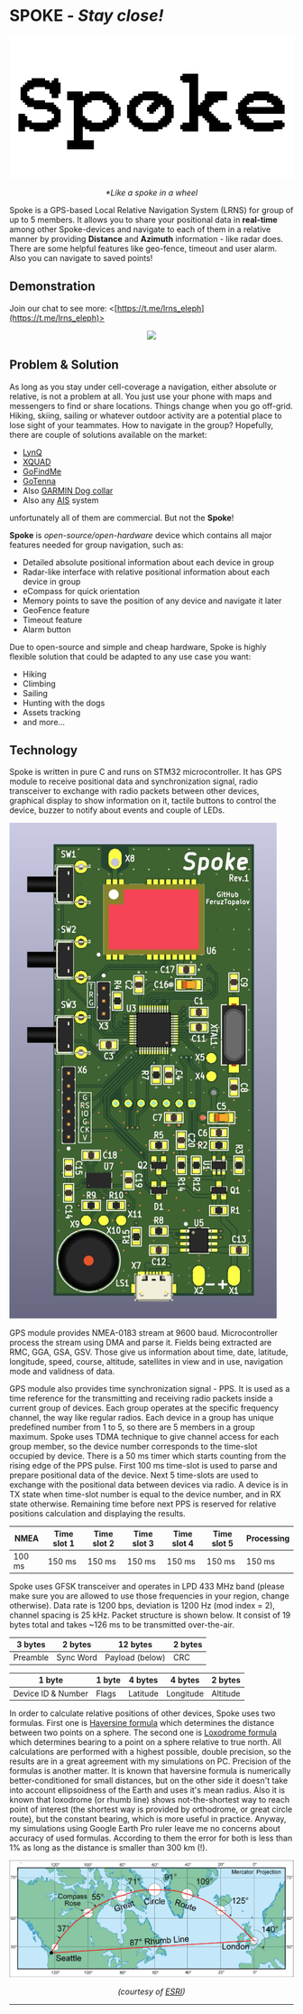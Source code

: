 # **SPOKE** - _Stay close!_

<p align="center">
  <img src="Pictures/Spoke.png">
</p>

<p align="center">
  <i>*Like a spoke in a wheel</i>
</p>

Spoke is a GPS-based Local Relative Navigation System (LRNS) for group of up to 5 members. It allows you to share your positional data in **real-time** among other Spoke-devices and navigate to each of them in a relative manner by providing **Distance** and **Azimuth** information - like radar does. There are some helpful features like geo-fence, timeout and user alarm.  Also you can navigate to saved points!





## Demonstration

Join our chat to see more: <[https://t.me/lrns_eleph](https://t.me/lrns_eleph)>


<p align="center">
  <img src="Pictures/Spokes_blink.gif">
</p>




## Problem & Solution

As long as you stay under cell-coverage a navigation, either absolute or relative, is not a problem at all. You just use your phone with maps and messengers to find or share locations. Things change when you go off-grid. Hiking, skiing, sailing or whatever outdoor activity are a potential place to lose sight of your teammates. How to navigate in the group? Hopefully, there are couple of solutions available on the market:

* [LynQ](https://lynqme.com/pages/dev-consumer)
* [XQUAD](https://www.indiegogo.com/projects/xquad-smart-location-tracking-without-phones#/)
* [GoFindMe](https://www.indiegogo.com/projects/gofindme-a-gps-tracker-works-without-cell-service/#/)
* [GoTenna](https://gotennamesh.com/products/mesh)
* Also [GARMIN Dog collar](https://buy.garmin.com/en-US/US/c12522-p1.html)
* Also any [AIS](https://en.wikipedia.org/wiki/Automatic_identification_system) system

unfortunately all of them are commercial. But not the **Spoke**! 

**Spoke** is _open-source/open-hardware_ device which contains all major features needed for group navigation, such as:

* Detailed absolute positional information about each device in group
* Radar-like interface with relative positional information about each device in group
* eCompass for quick orientation
* Memory points to save the position of any device and navigate it later
* GeoFence feature
* Timeout feature
* Alarm button

Due to open-source and simple and cheap hardware, Spoke is highly flexible solution that could be adapted to any use case you want:

* Hiking
* Climbing
* Sailing
* Hunting with the dogs
* Assets tracking
* and more...







## Technology

Spoke is written in pure C and runs on STM32 microcontroller. It has GPS module to receive positional data and synchronization signal, radio transceiver to exchange with radio packets between other devices, graphical display to show information on it, tactile buttons to control the device, buzzer to notify about events and couple of LEDs.


![Spoke](Pictures/Spoke_rev1_pcb.jpg)


GPS module provides NMEA-0183 stream at 9600 baud. Microcontroller process the stream using DMA and parse it. Fields being extracted are RMC, GGA, GSA, GSV. Those give us information about time, date, latitude, longitude, speed, course, altitude, satellites in view and in use, navigation mode and validness of data.

GPS module also provides time synchronization signal - PPS. It is used as a time reference for the transmitting and receiving radio packets inside a current group of devices. Each group operates at the specific frequency channel, the way like regular radios. Each device in a group has unique predefined number from 1 to 5, so there are 5 members in a group maximum. Spoke uses TDMA technique to give channel access for each group member, so the device number corresponds to the time-slot occupied by device. There is a 50 ms timer which starts counting from the rising edge of the PPS pulse. First 100 ms time-slot is used to parse and prepare positional data of the device. Next 5 time-slots are used to exchange with the positional data between devices via radio. A device is in TX state when time-slot number is equal to the device number, and in RX state otherwise. Remaining time before next PPS is reserved for relative positions calculation and displaying the results.




|  NMEA  | Time slot 1 | Time slot 2 | Time slot 3 | Time slot 4 | Time slot 5 | Processing |
|--------|-------------|-------------|-------------|-------------|-------------|------------|
| 100 ms | 150 ms      | 150 ms      | 150 ms      | 150 ms      | 150 ms      | 150 ms     |






Spoke uses GFSK transceiver and operates in LPD 433 MHz band (please make sure you are allowed to use those frequencies in your region, change otherwise). Data rate is 1200 bps, deviation is 1200 Hz (mod index = 2), channel spacing is 25 kHz. Packet structure is shown below. It consist of 19 bytes total and takes ~126 ms to be transmitted over-the-air.


| 3 bytes  |  2 bytes  |    12 bytes     | 2 bytes |
|----------|-----------|-----------------|---------|
| Preamble | Sync Word | Payload (below) | CRC     |


|       1 byte       | 1 byte | 4 bytes  |  4 bytes  | 2 bytes  |
|--------------------|--------|----------|-----------|----------|
| Device ID & Number | Flags  | Latitude | Longitude | Altitude |


In order to calculate relative positions of other devices, Spoke uses two formulas. First one is [Haversine formula](https://en.wikipedia.org/wiki/Haversine_formula) which determines the distance between two points on a sphere. The second one is [Loxodrome formula](https://en.wikipedia.org/wiki/Rhumb_line) which determines bearing to a point on a sphere relative to true north. All calculations are performed with a highest possible, double precision, so the results are in a great agreement with my simulations on PC. Precision of the formulas is another matter. It is known that haversine formula is numerically better-conditioned for small distances, but on the other side it doesn't take into account ellipsoidness of the Earth and uses it's mean radius. Also it is known that loxodrome (or rhumb line) shows not-the-shortest way to reach point of interest (the shortest way is provided by orthodrome, or great circle route), but the constant bearing, which is more useful in practice. Anyway, my simulations using Google Earth Pro ruler leave me no concerns about accuracy of used formulas. According to them the error for both is less than 1% as long as the distance is smaller than 300 km (!).

![Mercator](Pictures/Mercator_projection.png)

<p align="center">
  <i>(courtesy of <a href="https://www.esri.com/arcgis-blog/products/product/mapping/mercators-500th-birthday/">ESRI</a>)</i>
</p>

---
